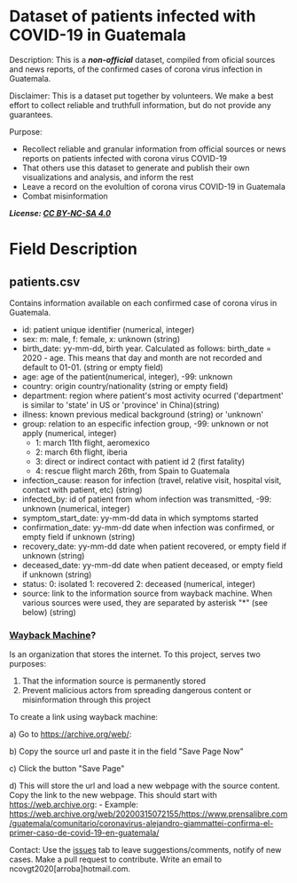 # Dataset of patients infected with COVID-19 in Guatemala

Description: This is a ***non-official*** dataset, compiled from oficial sources and news reports, of the confirmed cases of corona virus infection in Guatemala.

Disclaimer: This is a dataset put together by volunteers. We make a best effort to collect reliable and truthfull information, but do not provide any guarantees.

Purpose: 
- Recollect reliable and granular information from official sources or news reports on patients infected with corona virus COVID-19
- That others use this dataset to generate and publish their own visualizations and analysis, and inform the rest
- Leave a record on the evolultion of corona virus COVID-19 in Guatemala 
- Combat misinformation 

***License: [CC BY-NC-SA 4.0](https://creativecommons.org/licenses/by-nc-sa/4.0/)***


# Field Description

## patients.csv

Contains information available on each confirmed case of corona virus in Guatemala.

- id: patient unique identifier (numerical, integer)
- sex: m: male, f: female, x: unknown (string)
- birth_date: yy-mm-dd, birth year. Calculated as follows: birth_date = 2020 - age. This means that day and month are not recorded and default to 01-01. (string or empty field)
- age: age of the patient(numerical, integer), -99: unknown
- country: origin country/nationality (string or empty field)
- department: region where patient's most activity ocurred ('department' is similar to 'state' in US or 'province' in China)(string)
- illness: known previous medical background (string) or 'unknown'
- group: relation to an especific infection group, -99: unknown or not apply (numerical, integer)
	- 1: march 11th flight, aeromexico
	- 2: march 6th flight, iberia
	- 3: direct or indirect contact with patient id 2 (first fatality)
	- 4: rescue flight march 26th, from Spain to Guatemala
- infection_cause: reason for infection (travel, relative visit, hospital visit, contact with patient, etc) (string)
- infected_by: id of patient from whom infection was transmitted, -99: unknown (numerical, integer)
- symptom_start_date: yy-mm-dd data in which symptoms started
- confirmation_date: yy-mm-dd date when infection was confirmed, or empty field if unknown (string)
- recovery_date: yy-mm-dd date when patient recovered, or empty field if unknown (string)
- deceased_date: yy-mm-dd date when patient deceased, or empty field if unknown (string)
- status: 0: isolated  1: recovered  2: deceased (numerical, integer)
- source: link to the information source from wayback machine. When various sources were used, they are separated by asterisk "*" (see below) (string)

### [Wayback Machine](https://archive.org/web/)?

Is an organization that stores the internet. To this project, serves two purposes:
1) That the information source is permanently stored
2) Prevent malicious actors from spreading dangerous content or misinformation through this project

To create a link using wayback machine:

a) Go to https://archive.org/web/:

b) Copy the source url and paste it in the field "Save Page Now"

c) Click the button "Save Page"

d) This will store the url and load a new webpage with the source content. Copy the link to the new webpage. This should start with https://web.archive.org: 
	- Example: https://web.archive.org/web/20200315072155/https://www.prensalibre.com/guatemala/comunitario/coronavirus-alejandro-giammattei-confirma-el-primer-caso-de-covid-19-en-guatemala/

Contact: Use the  [issues](https://github.com/ncovgt2020/ncovgt2020/issues) tab to leave suggestions/comments, notify of new cases. Make a pull request to contribute. Write an email to ncovgt2020[arroba]hotmail.com.

